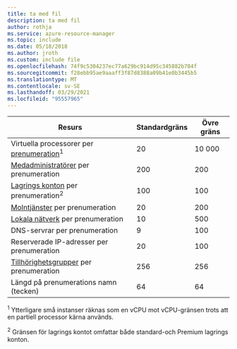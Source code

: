 ```yaml
---
title: ta med fil
description: ta med fil
author: rothja
ms.service: azure-resource-manager
ms.topic: include
ms.date: 05/18/2018
ms.author: jroth
ms.custom: include file
ms.openlocfilehash: 74f9c5304237ec77a629bc914d95c345882b784f
ms.sourcegitcommit: f28ebb95ae9aaaff3f87d8388a09b41e0b3445b5
ms.translationtype: MT
ms.contentlocale: sv-SE
ms.lasthandoff: 03/29/2021
ms.locfileid: "95557965"
---
```

| Resurs | Standardgräns | Övre gräns |
| --- | --- | --- |
| Virtuella processorer per [prenumeration](https://azure.microsoft.com/pricing/)<sup>1</sup> |20 |10 000 |
| [Medadministratörer](../articles/cost-management-billing/manage/add-change-subscription-administrator.md) per prenumeration |200 |200 |
| [Lagrings konton](../articles/storage/common/storage-account-create.md) per prenumeration<sup>2</sup> |100 |100 |
| [Molntjänster](../articles/cloud-services/cloud-services-choose-me.md) per prenumeration |20 |200 |
| [Lokala nätverk](/previous-versions/azure/reference/jj157100(v=azure.100)) per prenumeration |10 |500 |
| DNS-servrar per prenumeration |9 |100 |
| Reserverade IP-adresser per prenumeration |20 |100 |
| [Tillhörighetsgrupper](/previous-versions/azure/virtual-network/virtual-networks-migrate-to-regional-vnet) per prenumeration |256 |256 |
| Längd på prenumerations namn (tecken) | 64 | 64 |

<sup>1</sup> Ytterligare små instanser räknas som en vCPU mot vCPU-gränsen trots att en partiell processor kärna används.

<sup>2</sup> Gränsen för lagrings kontot omfattar både standard-och Premium lagrings konton.